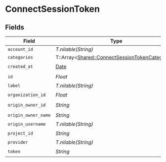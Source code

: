 # ConnectSessionToken


## Fields

| Field                                                                                                   | Type                                                                                                    | Required                                                                                                | Description                                                                                             | Example                                                                                                 |
| ------------------------------------------------------------------------------------------------------- | ------------------------------------------------------------------------------------------------------- | ------------------------------------------------------------------------------------------------------- | ------------------------------------------------------------------------------------------------------- | ------------------------------------------------------------------------------------------------------- |
| `account_id`                                                                                            | *T.nilable(String)*                                                                                     | :heavy_minus_sign:                                                                                      | N/A                                                                                                     |                                                                                                         |
| `categories`                                                                                            | T::Array<[Shared::ConnectSessionTokenCategories](../../models/shared/connectsessiontokencategories.md)> | :heavy_minus_sign:                                                                                      | N/A                                                                                                     | ["ats","hris","hrisLegacy","crm","marketing","stackOne"]                                                |
| `created_at`                                                                                            | [Date](https://ruby-doc.org/stdlib-2.6.1/libdoc/date/rdoc/Date.html)                                    | :heavy_check_mark:                                                                                      | N/A                                                                                                     |                                                                                                         |
| `id`                                                                                                    | *Float*                                                                                                 | :heavy_check_mark:                                                                                      | N/A                                                                                                     |                                                                                                         |
| `label`                                                                                                 | *T.nilable(String)*                                                                                     | :heavy_minus_sign:                                                                                      | N/A                                                                                                     |                                                                                                         |
| `organization_id`                                                                                       | *Float*                                                                                                 | :heavy_check_mark:                                                                                      | N/A                                                                                                     |                                                                                                         |
| `origin_owner_id`                                                                                       | *String*                                                                                                | :heavy_check_mark:                                                                                      | N/A                                                                                                     |                                                                                                         |
| `origin_owner_name`                                                                                     | *String*                                                                                                | :heavy_check_mark:                                                                                      | N/A                                                                                                     |                                                                                                         |
| `origin_username`                                                                                       | *T.nilable(String)*                                                                                     | :heavy_minus_sign:                                                                                      | N/A                                                                                                     |                                                                                                         |
| `project_id`                                                                                            | *String*                                                                                                | :heavy_check_mark:                                                                                      | N/A                                                                                                     |                                                                                                         |
| `provider`                                                                                              | *T.nilable(String)*                                                                                     | :heavy_minus_sign:                                                                                      | N/A                                                                                                     |                                                                                                         |
| `token`                                                                                                 | *String*                                                                                                | :heavy_check_mark:                                                                                      | N/A                                                                                                     |                                                                                                         |